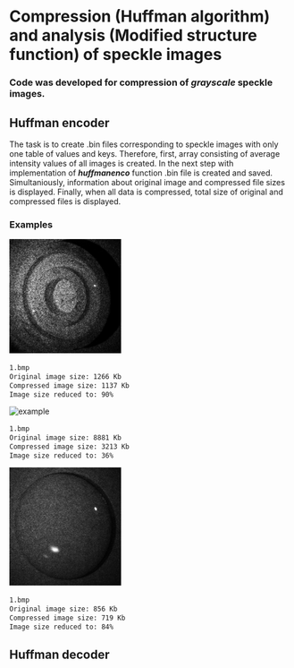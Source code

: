 # Compression (Huffman algorithm) and analysis (Modified structure function) of speckle images 
### Code was developed for compression of **_grayscale_** speckle images. 
## Huffman encoder
The task is to create .bin files corresponding to speckle images with only one table of values and keys. Therefore, first, array consisting of average intensity values  of all images is created. In the next step with implementation of **_huffmanenco_** function .bin file is created and saved. Simultaniously, information about original image and compressed file sizes is displayed. Finally, when all data is compressed, total size of original and compressed files is displayed.
### Examples

<img src="example%201.bmp" alt="example" width="200"/>

```console
1.bmp
Original image size: 1266 Kb
Compressed image size: 1137 Kb
Image size reduced to: 90% 
```

<img src="example%202.bmp" alt="example" width="400"/>

```console
1.bmp
Original image size: 8881 Kb
Compressed image size: 3213 Kb
Image size reduced to: 36% 
```

<img src="example%203.bmp" alt="example" width="200"/>

```console
1.bmp
Original image size: 856 Kb
Compressed image size: 719 Kb
Image size reduced to: 84% 
```

## Huffman decoder
